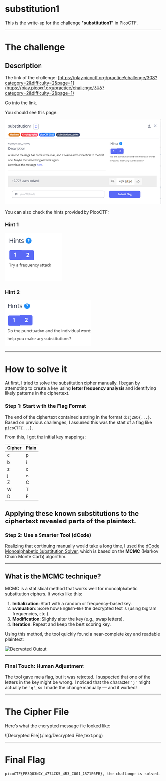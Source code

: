 # substitution1

This is the write-up for the challenge **"substitution1"** in PicoCTF.

---

# The challenge

## Description

The link of the challenge: [https://play.picoctf.org/practice/challenge/308?category=2&difficulty=2&page=1](https://play.picoctf.org/practice/challenge/308?category=2&difficulty=2&page=1)

Go into the link.

You should see this page:

![Challenge](./img/the_challenge.png)

You can also check the hints provided by PicoCTF:

### Hint 1

![Hint 1](./img/hint_1.png)

### Hint 2

![Hint 2](./img/hint_2.png)

---

# How to solve it

At first, I tried to solve the substitution cipher manually. I began by attempting to create a key using **letter frequency analysis** and identifying likely patterns in the ciphertext.

### Step 1: Start with the Flag Format

The end of the ciphertext contained a string in the format `cbzjZWD{...}`. Based on previous challenges, I assumed this was the start of a flag like `picoCTF{...}`.

From this, I got the initial key mappings:

| Cipher | Plain |
|--------|-------|
| c      | p     |
| b      | i     |
| z      | c     |
| j      | o     |
| Z      | C     |
| W      | T     |
| D      | F     |

Applying these known substitutions to the ciphertext revealed parts of the plaintext. 
---

### Step 2: Use a Smarter Tool (dCode)

Realizing that continuing manually would take a long time, I used the [dCode Monoalphabetic Substitution Solver](https://www.dcode.fr/monoalphabetic-substitution), which is based on the **MCMC** (Markov Chain Monte Carlo) algorithm.

---

## What is the MCMC technique?

MCMC is a statistical method that works well for monoalphabetic substitution ciphers. It works like this:

1. **Initialization**: Start with a random or frequency-based key.
2. **Evaluation**: Score how English-like the decrypted text is (using bigram frequencies, etc.).
3. **Modification**: Slightly alter the key (e.g., swap letters).
4. **Iteration**: Repeat and keep the best scoring key.

Using this method, the tool quickly found a near-complete key and readable plaintext:

![Decrypted Output](./img/the_decrypt.png)

---

### Final Touch: Human Adjustment

The tool gave me a flag, but it was rejected. I suspected that one of the letters in the key might be wrong. I noticed that the character `'j'` might actually be `'q'`, so I made the change manually — and it worked!

---

#  The Cipher File

Here’s what the encrypted message file looked like:

![Decrypted File](./img/Decrypted File_text.png)

---

#  Final Flag

```
picoCTF{FR3QU3NCY_4774CK5_4R3_C001_4871E6FB}, the challange is solved.
```

